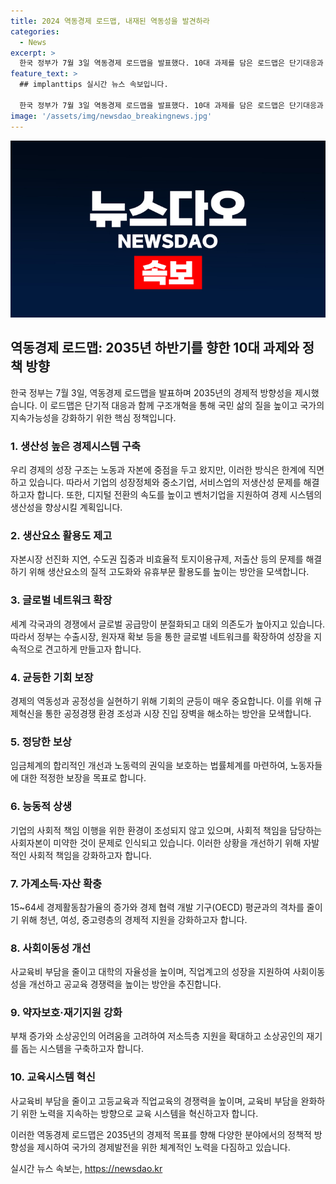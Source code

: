 ```yaml
---
title: 2024 역동경제 로드맵, 내재된 역동성을 발견하라
categories:
  - News
excerpt: >
  한국 정부가 7월 3일 역동경제 로드맵을 발표했다. 10대 과제를 담은 로드맵은 단기대응과 구조개혁을 통해 국민 삶의 질을 높이고 지속 가능한 경제를 위한 것으로, 2035년까지 목표를 세우고 있다. 생산성 향상, 글로벌 네트워크 확장, 균등한 기회 보장, 정당한 보상, 능동적 상생, 가계소득 및 자산 확충, 교육시스템 혁신, 약자보호 및 재기지원 등을 강조하며 경제와 사회의 역동성을 이루기 위한 방안을 제시했다. (추정 문자 수: 241)
feature_text: >
  ## implanttips 실시간 뉴스 속보입니다.

  한국 정부가 7월 3일 역동경제 로드맵을 발표했다. 10대 과제를 담은 로드맵은 단기대응과 구조개혁을 통해 국민 삶의 질을 높이고 지속 가능한 경제를 위한 것으로, 2035년까지 목표를 세우고 있다. 생산성 향상, 글로벌 네트워크 확장, 균등한 기회 보장, 정당한 보상, 능동적 상생, 가계소득 및 자산 확충, 교육시스템 혁신, 약자보호 및 재기지원 등을 강조하며 경제와 사회의 역동성을 이루기 위한 방안을 제시했다. (추정 문자 수: 241)
image: '/assets/img/newsdao_breakingnews.jpg'
---
```


<p><img src="/assets/img/newsdao_breakingnews.jpg" alt="implanttips 속보" /></p>

<h2 data-ke-size="size26">역동경제 로드맵: 2035년 하반기를 향한 10대 과제와 정책 방향</h2>

<p data-ke-size="size16">한국 정부는 7월 3일, 역동경제 로드맵을 발표하며 2035년의 경제적 방향성을 제시했습니다. 이 로드맵은 단기적 대응과 함께 구조개혁을 통해 국민 삶의 질을 높이고 국가의 지속가능성을 강화하기 위한 핵심 정책입니다.</p>

<h3>1. <b>생산성 높은 경제시스템 구축</b></h3>

<p data-ke-size="size16">우리 경제의 성장 구조는 노동과 자본에 중점을 두고 왔지만, 이러한 방식은 한계에 직면하고 있습니다. 따라서 기업의 성장정체와 중소기업, 서비스업의 저생산성 문제를 해결하고자 합니다. 또한, 디지털 전환의 속도를 높이고 벤처기업을 지원하여 경제 시스템의 생산성을 향상시킬 계획입니다.</p>

<h3>2. <b>생산요소 활용도 제고</b></h3>

<p data-ke-size="size16">자본시장 선진화 지연, 수도권 집중과 비효율적 토지이용규제, 저출산 등의 문제를 해결하기 위해 생산요소의 질적 고도화와 유휴부문 활용도를 높이는 방안을 모색합니다.</p>

<h3>3. <b>글로벌 네트워크 확장</b></h3>

<p data-ke-size="size16">세계 각국과의 경쟁에서 글로벌 공급망이 분절화되고 대외 의존도가 높아지고 있습니다. 따라서 정부는 수출시장, 원자재 확보 등을 통한 글로벌 네트워크를 확장하여 성장을 지속적으로 견고하게 만들고자 합니다.</p>

<h3>4. <b>균등한 기회 보장</b></h3>

<p data-ke-size="size16">경제의 역동성과 공정성을 실현하기 위해 기회의 균등이 매우 중요합니다. 이를 위해 규제혁신을 통한 공정경쟁 환경 조성과 시장 진입 장벽을 해소하는 방안을 모색합니다.</p>

<h3>5. <b>정당한 보상</b></h3>

<p data-ke-size="size16">임금체계의 합리적인 개선과 노동력의 권익을 보호하는 법률체계를 마련하여, 노동자들에 대한 적정한 보장을 목표로 합니다.</p>

<h3>6. <b>능동적 상생</b></h3>

<p data-ke-size="size16">기업의 사회적 책임 이행을 위한 환경이 조성되지 않고 있으며, 사회적 책임을 담당하는 사회자본이 미약한 것이 문제로 인식되고 있습니다. 이러한 상황을 개선하기 위해 자발적인 사회적 책임을 강화하고자 합니다.</p>

<h3>7. <b>가계소득·자산 확충</b></h3>

<p data-ke-size="size16">15~64세 경제활동참가율의 증가와 경제 협력 개발 기구(OECD) 평균과의 격차를 줄이기 위해 청년, 여성, 중고령층의 경제적 지원을 강화하고자 합니다.</p>

<h3>8. <b>사회이동성 개선</b></h3>

<p data-ke-size="size16">사교육비 부담을 줄이고 대학의 자율성을 높이며, 직업계고의 성장을 지원하여 사회이동성을 개선하고 공교육 경쟁력을 높이는 방안을 추진합니다.</p>

<h3>9. <b>약자보호·재기지원 강화</b></h3>

<p data-ke-size="size16">부채 증가와 소상공인의 어려움을 고려하여 저소득층 지원을 확대하고 소상공인의 재기를 돕는 시스템을 구축하고자 합니다.</p>

<h3>10. <b>교육시스템 혁신</b></h3>

<p data-ke-size="size16">사교육비 부담을 줄이고 고등교육과 직업교육의 경쟁력을 높이며, 교육비 부담을 완화하기 위한 노력을 지속하는 방향으로 교육 시스템을 혁신하고자 합니다.</p>

<p data-ke-size="size16">이러한 역동경제 로드맵은 2035년의 경제적 목표를 향해 다양한 분야에서의 정책적 방향성을 제시하여 국가의 경제발전을 위한 체계적인 노력을 다짐하고 있습니다.</p>
실시간 뉴스 속보는, <a href="https://newsdao.kr" rel="dofollow">https://newsdao.kr</a>


